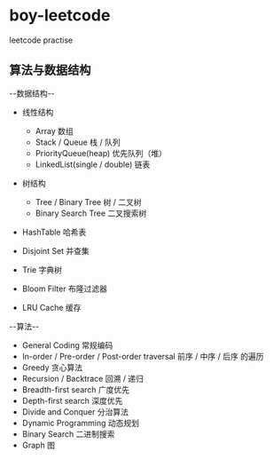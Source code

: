 # boy-leetcode
leetcode practise


## 算法与数据结构

--数据结构--  
* 线性结构
    * Array 数组
    * Stack / Queue 栈 / 队列
    * PriorityQueue(heap) 优先队列（堆）
    * LinkedList(single / double) 链表

* 树结构
    * Tree / Binary Tree 树 / 二叉树
    * Binary Search Tree 二叉搜索树
    
* HashTable 哈希表
* Disjoint Set 并查集
* Trie 字典树
* Bloom Filter 布隆过滤器 
* LRU Cache 缓存

--算法--
* General Coding 常规编码
* In-order / Pre-order / Post-order traversal 前序 / 中序 / 后序 的遍历
* Greedy 贪心算法
* Recursion / Backtrace 回溯 / 递归
* Breadth-first search 广度优先
* Depth-first search 深度优先
* Divide and Conquer 分治算法
* Dynamic Programming 动态规划
* Binary Search 二进制搜索
* Graph 图